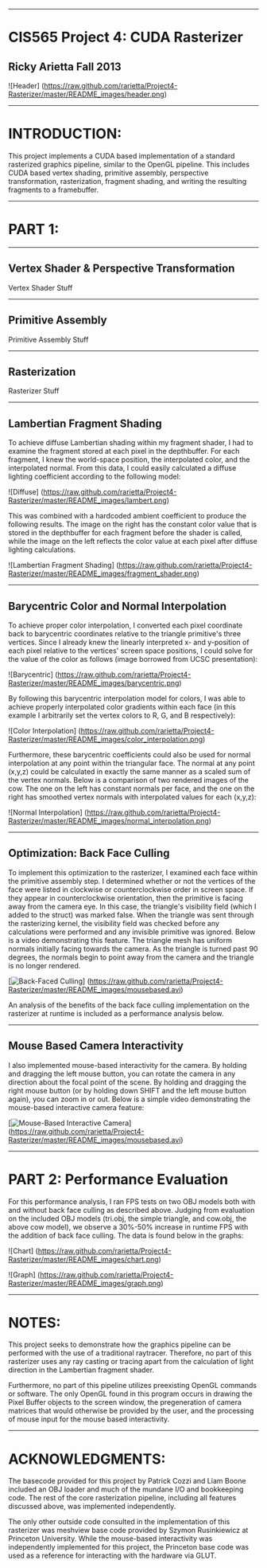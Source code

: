 -------------------------------------------------------------------------------
CIS565 Project 4: CUDA Rasterizer
===============================================================================
Ricky Arietta Fall 2013
-------------------------------------------------------------------------------

![Header] (https://raw.github.com/rarietta/Project4-Rasterizer/master/README_images/header.png)

-------------------------------------------------------------------------------
INTRODUCTION:
===============================================================================

This project implements a CUDA based implementation of a standard rasterized 
graphics pipeline, similar to the OpenGL pipeline. This includes CUDA based 
vertex shading, primitive assembly, perspective transformation, rasterization, 
fragment shading, and writing the resulting fragments to a framebuffer. 

-------------------------------------------------------------------------------
PART 1: 
===============================================================================
-------------------------------------------------------------------------------
Vertex Shader & Perspective Transformation
-------------------------------------------------------------------------------

Vertex Shader Stuff

-------------------------------------------------------------------------------
Primitive Assembly
-------------------------------------------------------------------------------

Primitive Assembly Stuff

-------------------------------------------------------------------------------
Rasterization
-------------------------------------------------------------------------------

Rasterizer Stuff

-------------------------------------------------------------------------------
Lambertian Fragment Shading
-------------------------------------------------------------------------------

To achieve diffuse Lambertian shading within my fragment shader, I had to examine
the fragment stored at each pixel in the depthbuffer. For each fragment, I knew the
world-space position, the interpolated color, and the interpolated normal. From
this data, I could easily calculated a diffuse lighting coefficient according
to the following model:

![Diffuse] (https://raw.github.com/rarietta/Project4-Rasterizer/master/README_images/lambert.png)

This was combined with a hardcoded ambient coefficient to produce the following results.
The image on the right has the constant color value that is stored in the depthbuffer
for each fragment before the shader is called, while the image on the left
reflects the color value at each pixel after diffuse lighting calculations.

![Lambertian Fragment Shading] (https://raw.github.com/rarietta/Project4-Rasterizer/master/README_images/fragment_shader.png)

-------------------------------------------------------------------------------
Barycentric Color and Normal Interpolation
-------------------------------------------------------------------------------

To achieve proper color interpolation, I converted each pixel coordinate back to
barycentric coordinates relative to the triangle primitive's three vertices. Since
I already knew the linearly interpreted x- and y-position of each pixel relative
to the vertices' screen space positions, I could solve for the value of the
color as follows (image borrowed from UCSC presentation):

![Barycentric] (https://raw.github.com/rarietta/Project4-Rasterizer/master/README_images/barycentric.png)

By following this barycentric interpolation model for colors, I was able to
achieve properly interpolated color gradients within each face (in this example
I arbitrarily set the vertex colors to R, G, and B respectively):

![Color Interpolation] (https://raw.github.com/rarietta/Project4-Rasterizer/master/README_images/color_interpolation.png)

Furthermore, these barycentric coefficients could also be used for normal
interpolation at any point within the triangular face. The normal at any point
(x,y,z) could be calculated in exactly the same manner as a scaled sum of the
vertex normals. Below is a comparison of two rendered images of the cow. The one
on the left has constant normals per face, and the one on the right has smoothed vertex
normals with interpolated values for each (x,y,z):

![Normal Interpolation] (https://raw.github.com/rarietta/Project4-Rasterizer/master/README_images/normal_interpolation.png)

-------------------------------------------------------------------------------
Optimization: Back Face Culling
-------------------------------------------------------------------------------

To implement this optimization to the rasterizer, I examined each face within the
primitive assembly step. I determined whether or not the vertices of the face
were listed in clockwise or counterclockwise order in screen space. If they appear
in counterclockwise orientation, then the primitive is facing away from the camera
eye. In this case, the triangle's visibility field (which I added to the struct)
was marked false. When the triangle was sent through the rasterizing kernel,
the visibility field was checked before any calculations were performed and
any invisible primitive was ignored. Below is a video demonstrating this feature.
The triangle mesh has uniform normals initially facing towards the camera. As the
triangle is turned past 90 degrees, the normals begin to point away from the
camera and the triangle is no longer rendered.

[![Back-Faced Culling](https://raw.github.com/rarietta/Project4-Rasterizer/master/README_images/video_shot_2.png)] (https://raw.github.com/rarietta/Project4-Rasterizer/master/README_images/mousebased.avi)

An analysis of the benefits of the back face culling implementation on the
rasterizer at runtime is included as a performance analysis below.

-------------------------------------------------------------------------------
Mouse Based Camera Interactivity
-------------------------------------------------------------------------------

I also implemented mouse-based interactivity for the camera. By holding and dragging
the left mouse button, you can rotate the camera in any direction about the focal
point of the scene. By holding and dragging the right mouse button (or by holding
down SHIFT and the left mouse button again), you can zoom in or out. Below is a 
simple video demonstrating the mouse-based interactive camera feature:

[![Mouse-Based Interactive Camera](https://raw.github.com/rarietta/Project4-Rasterizer/master/README_images/video_shot_1.png)] (https://raw.github.com/rarietta/Project4-Rasterizer/master/README_images/mousebased.avi)

-------------------------------------------------------------------------------
PART 2: Performance Evaluation
===============================================================================

For this performance analysis, I ran FPS tests on two OBJ models both with and
without back face culling as described above. Judging from evaluation on the
included OBJ models (tri.obj, the simple triangle, and cow.obj, the above cow 
model), we observe a 30%-50% increase in runtime FPS with the addition of
back face culling. The data is found below in the graphs:

![Chart] (https://raw.github.com/rarietta/Project4-Rasterizer/master/README_images/chart.png)

![Graph] (https://raw.github.com/rarietta/Project4-Rasterizer/master/README_images/graph.png)

-------------------------------------------------------------------------------
NOTES:
===============================================================================

This project seeks to demonstrate how the graphics pipeline can be performed
with the use of a traditional raytracer. Therefore, no part of this rasterizer
uses any ray casting or tracing apart from the calculation of light direction 
in the Lambertian fragment shader.

Furthermore, no part of this pipeline utilizes preexisting OpenGL commands or
software. The only OpenGL found in this program occurs in drawing the Pixel Buffer
objects to the screen window, the pregeneration of camera matrices that would
otherwise be provided by the user, and the processing of mouse input for the
mouse based interactivity.

-------------------------------------------------------------------------------
ACKNOWLEDGMENTS:
===============================================================================

The basecode provided for this project by Patrick Cozzi and Liam Boone included 
an OBJ loader and much of the mundane I/O and bookkeeping code. The rest of the 
core rasterization pipeline, including all features discussed above, was 
implemented independently.

The only other outside code consulted in the implementation of this rasterizer
was meshview base code provided by Szymon Rusinkiewicz at Princeton University.
While the mouse-based interactivity was independently implemented for this project,
the Princeton base code was used as a reference for interacting with the hardware
via GLUT.
